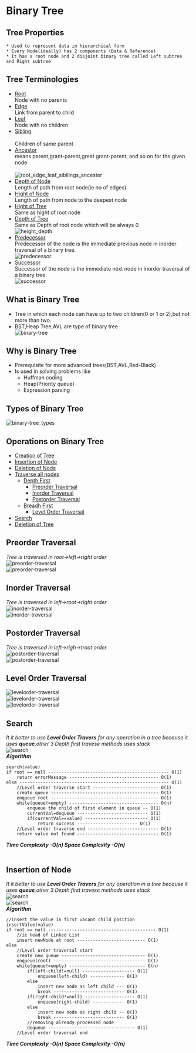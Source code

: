 # Binary Tree
## Tree Properties
	* Used to represent data in hierarchical form
	* Every Node(ideally) has 2 components (Data & Reference)
	* It has a root node and 2 disjoint binary tree called Left subtree and Right subtree

## Tree Terminologies
* [Root](#)<br> 
	Node with no parents<br> 
* [Edge](#)<br> 
	Link from parent to child <br> 
* [Leaf](#)<br> 
	Node with no children <br>
* [Sibling](#)<br> 	
	Children of same parent<br> 
* [Ancestor](#)<br> 
	 means parent,grant-parent,great grant-parent, and so on for the given node<br> 	
	![root_edge_leaf_sibilings_ancester](/images/logical-ds/binary-tree/1_tree-teriminologies_root_edge_leaf_sibilings_ancester.PNG) <br>
* [Depth of Node](#)<br> 
	Length of path from root node(ie no of edges)<br>
* [Hight of Node](#)<br> 
	 Length of path from node to the deepest node<br>
* [Hight of Tree](#)<br> 
	Same as hight of root node <br> 
* [Depth of Tree](#)<br> 
	 Same as Depth of root node which will be always 0<br> 
	![height_depth](/images/logical-ds/binary-tree/1_tree-teriminologies_height_depth.PNG) <br>
* [Predecessor](#)<br> 
	Predecessor of the node is the immediate previous node in inorder traversal of a binary tree.<br> 
	![predecessor](/images/logical-ds/binary-tree/1_10_tree-teriminologies_predecessor.PNG) <br>
* [Successor](#)<br> 
	Successor of the node is the immediate next node in inorder traversal of a binary tree.<br> 
	![successor](/images/logical-ds/binary-tree/1_11_tree-teriminologies_successor.PNG) <br>

## What is Binary Tree
* Tree in which each node can have up to two children(0 or 1 or 2),but not more than two.
* BST,Heap Tree,AVL are type of binary tree <br>
![binary-tree](/images/logical-ds/binary-tree/binary-tree.PNG) <br>

## Why is Binary Tree
* Prerequisite for more advanced trees(BST,AVL,Red-Black)
* Is used in solving problems like
	* Huffman coding
	* Heap(Priority queue)
	* Expression parsing
## Types of Binary Tree
![binary-tree_types](/images/logical-ds/binary-tree/binary-tree_types.PNG) <br>

## Operations on Binary Tree
* [Creation of Tree](#)
* [Insertion of Node](#insertion-of-node)
* [Deletion of Node](#)
* [Traverse all nodes](#)
	* [Depth First](#)
		* [Preorder Traversal](#preorder-traversal)
		* [Inorder Traversal](#inorder-traversal)
		* [Postorder Traversal](#postorder-traversal)
	* [Breadh First](#)
		* [Level Order Traversal](#level-order-traversal)
* [Search](#search)
* [Deletion of Tree](#)

## Preorder Traversal
 _Tree is traversed in root->left->right order_<br>
![preorder-traversal](/images/logical-ds/binary-tree/2_1_1_binary-tree_preorder-traversal.PNG) <br>
![preorder-traversal](/images/logical-ds/binary-tree/2_1_2_binary-tree_preorder-traversal-algo.PNG) <br>
## Inorder Traversal
 _Tree is traversed in left->root->right order_<br>
![inorder-traversal](/images/logical-ds/binary-tree/2_2_1_binary-tree_inorder-traversal.PNG) <br>
![inorder-traversal](/images/logical-ds/binary-tree/2_2_2_binary-tree_inorder-traversal-algo.PNG) <br>
## Postorder Traversal
 _Tree is traversed in left->righ->troot order_<br>
![postorder-traversal](/images/logical-ds/binary-tree/2_3_1_binary-tree_postorder-traversal.PNG) <br>
![postorder-traversal](/images/logical-ds/binary-tree/2_3_2_binary-tree_postorder-traversal_algo.PNG) <br>
## Level Order Traversal
![levelorder-traversal](/images/logical-ds/binary-tree/2_4_1_binary-tree_levelorder-traversal.PNG) <br>
![levelorder-traversal](/images/logical-ds/binary-tree/2_4_2_binary-tree_levelorder-traversal_1.PNG) <br>
![levelorder-traversal](/images/logical-ds/binary-tree/2_4_3_binary-tree_levelorder-traversal_algo.PNG) <br>
## Search
_It it better to use **Level Order Travers** for any operation in a tree because it uses **queue**,other 3 Depth first travese methods uses stack_<br>
![search](/images/logical-ds/binary-tree/3_binary-tree_search_level_order.PNG) <br>
**_Algorithm_**
```
search(value)
if root == null ---------------------------------------------- O(1)
	return errorMessage ---------------------------------- O(1)
else --------------------------------------------------------- O(1)
	//Level order traverse start ------------------------- O(1)
	create queue ----------------------------------------- O(1)
	enqueue root ----------------------------------------- O(1)
	while(queue!=empty) ---------------------------------- O(n)
		enqueue the child of first element in queue -- O(1)
		currentVal=dequeue --------------------------- O(1)
		if(currentVal==value) ------------------------ O(1)
			return success ----------------------- O(1)
	//Level order traverse end --------------------------- O(1)
	return value not found ------------------------------- O(1)
```
_**Time Complexity  -O(n)  Space Complexity -O(n)**_ <br> <br>
## Insertion of Node
_It it better to use **Level Order Travers** for any operation in a tree because it uses **queue**,other 3 Depth first travese methods uses stack_<br>
![search](/images/logical-ds/binary-tree/4_1_binary-tree_INSERT_level_order.PNG) <br>
![search](/images/logical-ds/binary-tree/4_2_binary-tree_INSERT_level_order.PNG) <br>
**_Algorithm_**
```
//insert the value in first vacant child position	
insertValue(value)
if root == null ----------------------------------------- O(1)
	//ie Head of Linked List
	insert newNode at root -------------------------- O(1)
else
	//Level order traversal start
	create new queue -------------------------------- O(1)
	enqueue(root) ----------------------------------- O(1)
	while(queue!=empty) ----------------------------- O(n)			
		if(left-child!=null) -------------------- O(1)
			enqueue(left-child) ------------- O(1)
		else
			insert new node as left child --- O(1)
			break --------------------------- O(1)
		if(right-child!=null) ------------------- O(1)
			enqueue(right-child) ------------ O(1)
		else
			insert new node as right child -- O(1)
			break --------------------------- O(1)	
		//removing already processed node
		dequeue --------------------------------- O(1) 
	//Level order traversal end
```
_**Time Complexity  -O(n)  Space Complexity -O(n)**_ <br> <br>
	
	
